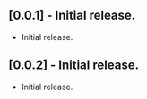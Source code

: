 ## [0.0.1] - Initial release.

- Initial release.

## [0.0.2] - Initial release.

- Initial release.
